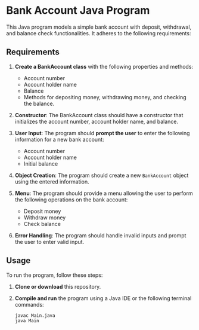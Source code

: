 # Bank Account Java Program

This Java program models a simple bank account with deposit, withdrawal, and balance check functionalities. It adheres to the following requirements:

## Requirements

1. **Create a BankAccount class** with the following properties and methods:
   - Account number
   - Account holder name
   - Balance
   - Methods for depositing money, withdrawing money, and checking the balance.

2. **Constructor**: The BankAccount class should have a constructor that initializes the account number, account holder name, and balance.

3. **User Input**: The program should **prompt the user** to enter the following information for a new bank account:
   - Account number
   - Account holder name
   - Initial balance

4. **Object Creation**: The program should create a new `BankAccount` object using the entered information.

5. **Menu**: The program should provide a menu allowing the user to perform the following operations on the bank account:
   - Deposit money
   - Withdraw money
   - Check balance

6. **Error Handling**: The program should handle invalid inputs and prompt the user to enter valid input.

## Usage

To run the program, follow these steps:

1. **Clone or download** this repository.

2. **Compile and run** the program using a Java IDE or the following terminal commands:

   ```shell
   javac Main.java
   java Main
